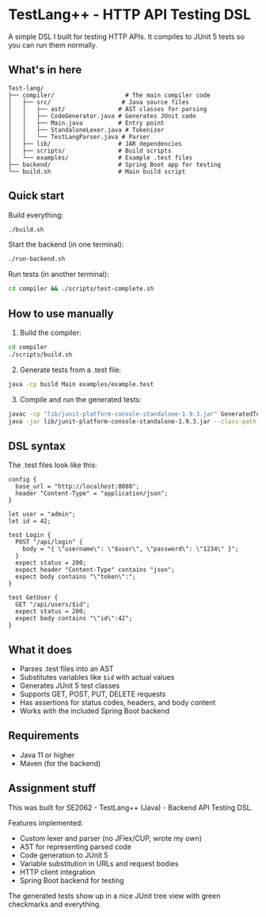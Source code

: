 # TestLang++ - HTTP API Testing DSL

A simple DSL I built for testing HTTP APIs. It compiles to JUnit 5 tests so you can run them normally.

## What's in here

```
Test-lang/
├── compiler/                    # The main compiler code
│   ├── src/                    # Java source files
│   │   ├── ast/               # AST classes for parsing
│   │   ├── CodeGenerator.java # Generates JUnit code
│   │   ├── Main.java          # Entry point
│   │   ├── StandaloneLexer.java # Tokenizer
│   │   └── TestLangParser.java # Parser
│   ├── lib/                   # JAR dependencies
│   ├── scripts/               # Build scripts
│   └── examples/              # Example .test files
├── backend/                   # Spring Boot app for testing
└── build.sh                   # Main build script
```

## Quick start

Build everything:
```bash
./build.sh
```

Start the backend (in one terminal):
```bash
./run-backend.sh
```

Run tests (in another terminal):
```bash
cd compiler && ./scripts/test-complete.sh
```

## How to use manually

1. Build the compiler:
```bash
cd compiler
./scripts/build.sh
```

2. Generate tests from a .test file:
```bash
java -cp build Main examples/example.test
```

3. Compile and run the generated tests:
```bash
javac -cp "lib/junit-platform-console-standalone-1.9.3.jar" GeneratedTests.java
java -jar lib/junit-platform-console-standalone-1.9.3.jar --class-path . --select-class GeneratedTests
```

## DSL syntax

The .test files look like this:

```testlang
config {
  base_url = "http://localhost:8080";
  header "Content-Type" = "application/json";
}

let user = "admin";
let id = 42;

test Login {
  POST "/api/login" {
    body = "{ \"username\": \"$user\", \"password\": \"1234\" }";
  }
  expect status = 200;
  expect header "Content-Type" contains "json";
  expect body contains "\"token\":";
}

test GetUser {
  GET "/api/users/$id";
  expect status = 200;
  expect body contains "\"id\":42";
}
```

## What it does

- Parses .test files into an AST
- Substitutes variables like `$id` with actual values
- Generates JUnit 5 test classes
- Supports GET, POST, PUT, DELETE requests
- Has assertions for status codes, headers, and body content
- Works with the included Spring Boot backend

## Requirements

- Java 11 or higher
- Maven (for the backend)

## Assignment stuff

This was built for SE2062 - TestLang++ (Java) - Backend API Testing DSL.

Features implemented:
- Custom lexer and parser (no JFlex/CUP, wrote my own)
- AST for representing parsed code
- Code generation to JUnit 5
- Variable substitution in URLs and request bodies
- HTTP client integration
- Spring Boot backend for testing

The generated tests show up in a nice JUnit tree view with green checkmarks and everything.